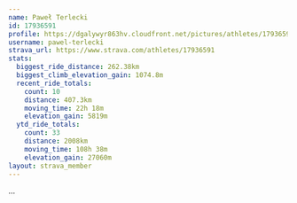 ```yaml
---
name: Paweł Terlecki
id: 17936591
profile: https://dgalywyr863hv.cloudfront.net/pictures/athletes/17936591/5577025/4/large.jpg
username: pawel-terlecki
strava_url: https://www.strava.com/athletes/17936591
stats:
  biggest_ride_distance: 262.38km
  biggest_climb_elevation_gain: 1074.8m
  recent_ride_totals:
    count: 10
    distance: 407.3km
    moving_time: 22h 18m
    elevation_gain: 5819m
  ytd_ride_totals:
    count: 33
    distance: 2008km
    moving_time: 108h 38m
    elevation_gain: 27060m
layout: strava_member
--- 
```

...
